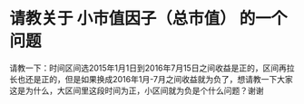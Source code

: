 # 请教关于  小市值因子（总市值） 的一个问题

请教一下：时间区间选2015年1月1日到2016年7月15日之间收益是正的，区间再拉长也还是正的，但是如果换成2016年1月-7月之间收益就为负了，想请教一下大家这是为什么，大区间里这段时间为正，小区间就为负是个什么问题？谢谢